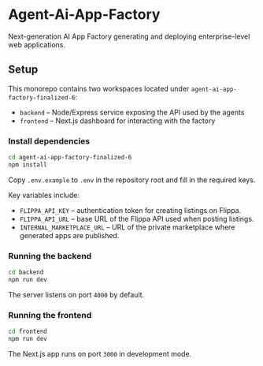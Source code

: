 # Agent-Ai-App-Factory
Next-generation AI App Factory generating and deploying enterprise-level web applications.

## Setup

This monorepo contains two workspaces located under `agent-ai-app-factory-finalized-6`:

- `backend` – Node/Express service exposing the API used by the agents
- `frontend` – Next.js dashboard for interacting with the factory

### Install dependencies

```bash
cd agent-ai-app-factory-finalized-6
npm install
```

Copy `.env.example` to `.env` in the repository root and fill in the required keys.

Key variables include:

- `FLIPPA_API_KEY` – authentication token for creating listings on Flippa.
- `FLIPPA_API_URL` – base URL of the Flippa API used when posting listings.
- `INTERNAL_MARKETPLACE_URL` – URL of the private marketplace where generated apps are published.

### Running the backend

```bash
cd backend
npm run dev
```

The server listens on port `4000` by default.

### Running the frontend

```bash
cd frontend
npm run dev
```

The Next.js app runs on port `3000` in development mode.
